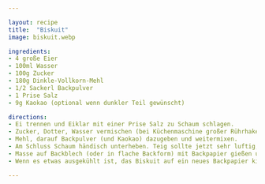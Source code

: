 ```yaml
---

layout: recipe
title:  "Biskuit"
image: biskuit.webp

ingredients:
- 4 große Eier
- 100ml Wasser
- 100g Zucker
- 180g Dinkle-Vollkorn-Mehl
- 1/2 Sackerl Backpulver
- 1 Prise Salz
- 9g Kaokao (optional wenn dunkler Teil gewünscht)

directions:
- Ei trennen und Eiklar mit einer Prise Salz zu Schaum schlagen.
- Zucker, Dotter, Wasser vermischen (bei Küchenmaschine großer Rührhaken).
- Mehl, darauf Backpulver (und Kaokao) dazugeben und weitermixen.
- Am Schluss Schaum händisch unterheben. Teig sollte jetzt sehr luftig, flüssig aber "klebrig" sein.
- Masse auf Backblech (oder in flache Backform) mit Backpapier gießen und im vorgeheizten Backrohr bei 180°C ca 15-20min Ober-Unterhitze backen (180° 20min war für Roulade zu hart).
- Wenn es etwas ausgekühlt ist, das Biskuit auf ein neues Backpapier kippen (die Unterseite ist glatter und so löst man den Kuchen vom Boden)

---
```

